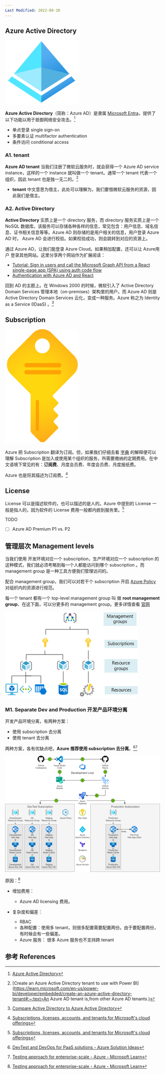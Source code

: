 ```yaml
---
Last Modified: 2022-09-20
---
```




## Azure Active Directory

<img src="https://raw.githubusercontent.com/caliburn1994/caliburn1994.github.io/master/images/image-20221002181102892.png" alt="image-20221002181102892" width="240" />

**Azure Active Directory**（简称：Azure AD）是隶属 [Microsoft Entra](https://aka.ms/MicrosoftEntra)，提供了以下功能以用于抵御网络安全攻击。[^4]

- 单点登录 single sign-on
- 多要素认证 multifactor authentication
- 条件访问 conditional access



### A1. tenant

**Azure AD tenant** 当我们注册了微软云服务时，就会获得一个 Azure AD service instance，这样的一个 instance 就叫做一个 tenant。通常一个 tenant 代表一个组织，因此 tenant 也是独一无二的。[^5]

- **tenant** 中文意思为借主，此处可以理解为，我们要借微软云服务的资源，因此我们是借主。



### A2. Active Directory

**Active Directory** 实质上是一个 directory 服务，而 directory 服务实质上是一个 NoSQL 数据库。该服务可以存储各种各样的信息，常见包含：用户信息、域名信息、证书相关信息等等。Azure AD 则存储的是用户相关的信息，用户登录 Azure AD 时， Azure AD 会进行校验。如果校验成功，则会跳转到对应的资源上。

通过 Azure AD，让我们能登录 Azure Cloud。如果稍加配置，还可以让 Azure用户 登录其他网站。这里分享两个网站作为扩展阅读：

- [Tutorial: Sign in users and call the Microsoft Graph API from a React single-page app (SPA) using auth code flow](https://docs.microsoft.com/en-us/azure/active-directory/develop/tutorial-v2-react)
- [Authentication with Azure AD and React](https://adrianhynes.medium.com/authentication-with-azure-ad-and-react-ced9a829e083)

回到 AD 的主题上。在 Windows 2000 的时候，微软引入了 Active Directory Domain Services 管理本地（on-premises）架构里的用户。而 Azure AD 则是 Active Directory Domain Services 云化，变成一种服务。Azure 称之为 Identity as a Service (IDaaS) 。[^6]



## Subscription

<img src="https://raw.githubusercontent.com/caliburn1994/caliburn1994.github.io/master/images/image-20221002182106180.png" alt="image-20221002182106180"  width="240"/>

Azure 把 Subscription 翻译为订阅。但，如果我们仔细去看 [字典](https://dictionary.cambridge.org/dictionary/english/subscription) 的解释便可以理解 Subscription 是加入或使用某个组织的服务，所需要缴纳的定期费用。在中文语境下常见的有：**订阅费**、月度会员费、年度会员费、月度报纸费。

Azure 也是将其描述为订阅费。[^8]



## License

License 可以是描述软件的，也可以描述的是人的。Azure 中提到的 License 一般是指人的，因为软件的 License 费用一般都内嵌到服务里。[^8]

TODO

- [ ] Azure AD Premium P1 vs. P2



## 管理层次 Management levels

当我们使用 开发环境对应一个 subscription，生产环境对应一个 subscription 的这种模式，我们就必须考略到每一个人都能访问到哪个 subscription 。而 management group 是一种工具方便我们管理访问的。

配合 management group，我们可以对若干个 subscription 开启 [Azure Policy](https://learn.microsoft.com/en-us/azure/governance/policy/overview) 对组织内的资源进行规范。

每一个 tenant 都有一个 top-level management group 叫 做 **root management group**、在这下面，可以分更多的 management group。更多详情查看 [官网](https://learn.microsoft.com/en-us/azure/governance/management-groups/overview)



![](https://raw.githubusercontent.com/caliburn1994/caliburn1994.github.io/master/images/202209241812584.png)





### M1. Separate Dev and Production 开发产品环境分离

开发产品环境分离，有两种方案：

- 使用 subscription 去分离
- 使用 tenant 去分离

两种方案，各有优缺点吧，**Azure 推荐使用 subscription 去分离**。[^7][^9]

![Diagram showing the configuration of DevTest and DevOps for a PaaS application.](https://raw.githubusercontent.com/caliburn1994/caliburn1994.github.io/master/images/dev-test-paas.png)

原因：[^9]

- 增加费用：
  - Azure AD licensing 费用。

- 复杂度和偏差：
  - RBAC
  - 各种配置：使用多 tenant，则很多配置需要配置两份。由于要配置两份，有时候会有一些偏差。
  - Azure 服务： 很多 Azure 服务也不支持跨 tenant














## 参考 References

[^4]: [Azure Active Directory](https://azure.microsoft.com/en-us/services/active-directory/)
[^5]: [Create an Azure Active Directory tenant to use with Power BI](https://learn.microsoft.com/en-us/power-bi/developer/embedded/create-an-azure-active-directory-tenant#:~:text=An Azure AD tenant is,from other Azure AD tenants.)
[^6]: [Compare Active Directory to Azure Active Directory](https://docs.microsoft.com/en-us/azure/active-directory/fundamentals/active-directory-compare-azure-ad-to-ad)
[^7]: [DevTest and DevOps for PaaS solutions - Azure Solution Ideas](https://learn.microsoft.com/en-us/azure/architecture/solution-ideas/articles/dev-test-paas)
[^8]: [Subscriptions, licenses, accounts, and tenants for Microsoft's cloud offerings](https://learn.microsoft.com/en-us/microsoft-365/enterprise/subscriptions-licenses-accounts-and-tenants-for-microsoft-cloud-offerings?view=o365-worldwide)
[^9]: [Testing approach for enterprise-scale - Azure - Microsoft Learn](https://learn.microsoft.com/en-us/azure/cloud-adoption-framework/ready/enterprise-scale/testing-approach)
